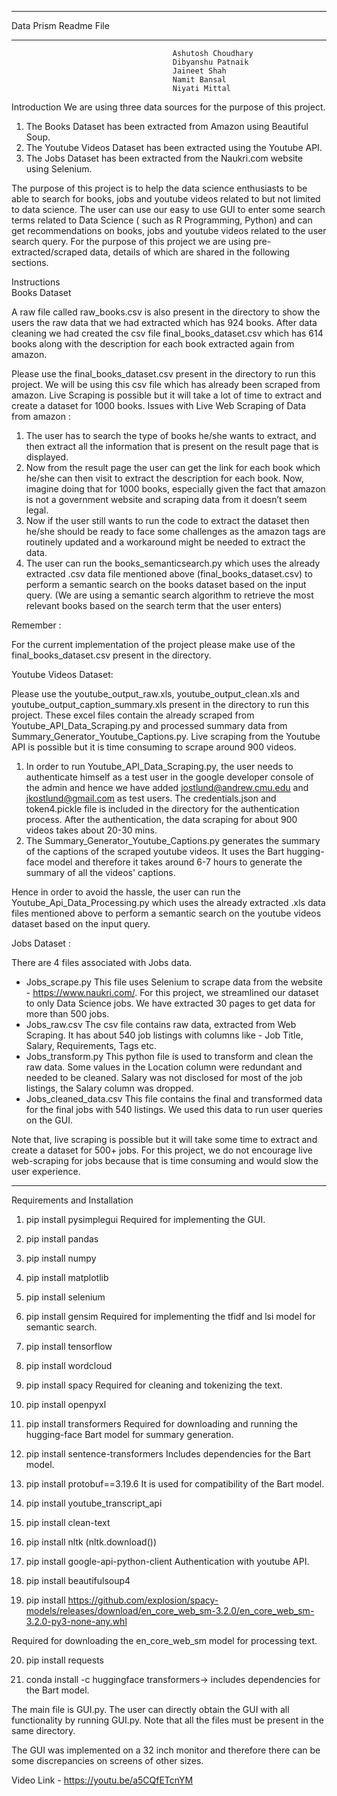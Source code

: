 ________________
Data Prism
Readme File
________________
                                        Ashutosh Choudhary
                                        Dibyanshu Patnaik 
                                        Jaineet Shah 
                                        Namit Bansal    
                                        Niyati Mittal
                                            
Introduction
We are using three data sources for the purpose of this project.
1. The Books Dataset has been extracted from Amazon using Beautiful Soup.
2. The Youtube Videos Dataset has been extracted using the Youtube API.
3. The Jobs Dataset has been extracted from the Naukri.com website using Selenium.


The purpose of this project is to help the data science enthusiasts to be able to search for books, jobs and youtube videos related to but not limited to data science. The user can use our easy to use GUI to enter some search terms related to Data Science ( such as R Programming, Python) and can get recommendations on books, jobs and youtube videos related to the user search query. For the purpose of this project we are using pre-extracted/scraped data, details of which are shared in the following sections.


Instructions  
Books Dataset 


A raw file called raw_books.csv is also present in the directory to show the users the raw data that we had extracted which has 924 books. After data cleaning we had created the csv file final_books_dataset.csv which has 614 books along with the description for each book extracted again from amazon.


Please use the final_books_dataset.csv present in the directory to run this project. We will be using this csv file which has already been scraped from amazon. 
Live Scraping is possible but it will take a lot of time to extract and create a dataset for 1000 books.
Issues with Live Web Scraping of Data from amazon :
1. The user has to search the type of books he/she wants to extract, and then extract all the information that is present on the result page that is displayed.
2. Now from the result page the user can get the link for each book which he/she can then visit to extract the description for each book. Now, imagine doing that for 1000 books, especially given the fact that amazon is not a government website and scraping data from it doesn’t seem legal.
3. Now if the user still wants to run the code to extract the dataset then he/she should be ready to face some challenges as the amazon tags are routinely updated and a workaround might be needed to extract the data.
4. The user can run the books_semanticsearch.py which uses the already extracted .csv data file mentioned above (final_books_dataset.csv) to perform a semantic search on the books dataset based on the input query. (We are using a semantic search algorithm to retrieve the most relevant books based on the search term that the user enters)


Remember :


For the current implementation of the project please make use of the final_books_dataset.csv present in the directory. 




Youtube Videos Dataset: 


Please use the youtube_output_raw.xls, youtube_output_clean.xls and youtube_output_caption_summary.xls present in the directory to run this project. These excel files contain the already scraped from Youtube_API_Data_Scraping.py and processed summary data from Summary_Generator_Youtube_Captions.py. 
Live scraping from the Youtube API is possible but it is time consuming to scrape around 900 videos. 
1. In order to run Youtube_API_Data_Scraping.py, the user needs to authenticate himself as a test user in the google developer console of the admin and hence we have added jostlund@andrew.cmu.edu and jkostlund@gmail.com as test users. The credentials.json and token4.pickle file is included in the directory for the authentication process. After the authentication, the data scraping for about 900 videos takes about 20-30 mins. 
2. The Summary_Generator_Youtube_Captions.py generates the summary of the captions of the scraped youtube videos. It uses the Bart hugging-face  model and therefore it takes around 6-7 hours to generate the summary of all the videos' captions. 


Hence in order to avoid the hassle, the user can run the Youtube_Api_Data_Processing.py which uses the already extracted .xls data files mentioned above to perform a semantic search on the youtube videos dataset based on the input query.






Jobs Dataset : 


There are 4 files associated with Jobs data.


* Jobs_scrape.py 
This file uses Selenium to scrape data from the website - https://www.naukri.com/. For this project, we streamlined our dataset to only Data Science jobs. We have extracted 30 pages to get data for more than 500 jobs. 
* Jobs_raw.csv
The csv file contains raw data, extracted from Web Scraping. It has about 540 job listings with columns like - Job Title, Salary, Requirements, Tags etc.
* Jobs_transform.py
This python file is used to transform and clean the raw data. Some values in the Location column were redundant and needed to be cleaned. Salary was not disclosed for most of the job listings, the Salary column was dropped. 
* Jobs_cleaned_data.csv
This file contains the final and transformed data for the final jobs with 540 listings. We used this data to run user queries on the GUI. 




Note that, live scraping is possible but it will take some time to extract and create a dataset for 500+ jobs. For this project, we do not encourage live web-scraping for jobs because that is time consuming and would slow the user experience. 








________________
Requirements and Installation 


1. pip install pysimplegui 
Required for implementing the GUI.


2. pip install pandas


3. pip install numpy


4. pip install matplotlib


5. pip install selenium


6. pip install gensim 
Required for  implementing the tfidf and lsi model for semantic search.


7. pip install tensorflow


8. pip install wordcloud


9. pip install spacy 
Required for cleaning and tokenizing the text.


10. pip install openpyxl


11. pip install transformers 
Required for downloading and running the hugging-face Bart model for summary generation. 


12. pip install sentence-transformers 
Includes dependencies for the Bart model. 


13. pip install protobuf==3.19.6 
It is used for compatibility of the Bart model.


14. pip install youtube_transcript_api 


15. pip install clean-text


16. pip install nltk (nltk.download())


17. pip install google-api-python-client
Authentication with youtube API. 


18. pip install beautifulsoup4


19. pip install https://github.com/explosion/spacy-models/releases/download/en_core_web_sm-3.2.0/en_core_web_sm-3.2.0-py3-none-any.whl


Required for downloading the en_core_web_sm model for processing text.


20. pip install requests


21. conda install -c huggingface transformers-> includes dependencies for the Bart model. 






The main file is GUI.py. The user can directly obtain the GUI with all functionality by running GUI.py. Note that all the files must be present in the same directory.


The GUI was implemented on a 32 inch monitor and therefore there can be some discrepancies on screens of other sizes. 


Video Link - https://youtu.be/a5CQfETcnYM
